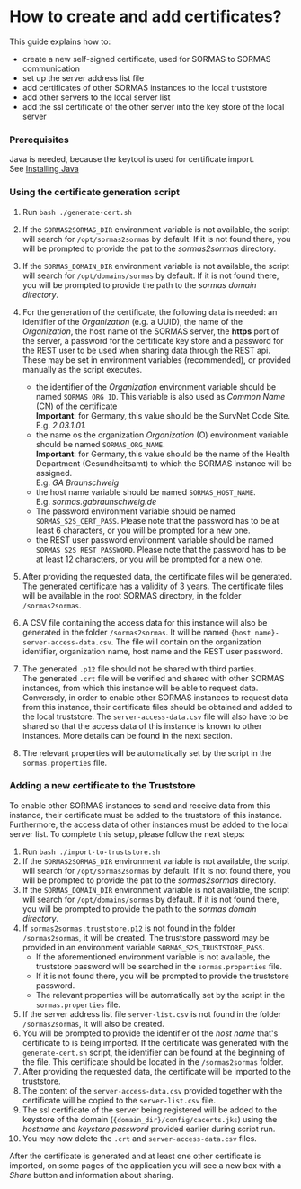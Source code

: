 # How to create and add certificates?

This guide explains how to:
 * create a new self-signed certificate, used for SORMAS to SORMAS communication
 * set up the server address list file
 * add certificates of other SORMAS instances to the local truststore
 * add other servers to the local server list
 * add the ssl certificate of the other server into the key store of the local server
   
### Prerequisites

Java is needed, because the keytool is used for certificate import. <br/>
See [Installing Java](SERVER_SETUP.md#java-11)

### Using the certificate generation script

1. Run ``bash ./generate-cert.sh``
2. If the ``SORMAS2SORMAS_DIR`` environment variable is not available, the script will search for ``/opt/sormas2sormas`` by default. 
If it is not found there, you will be prompted to provide the pat to the *sormas2sormas* directory.
3. If the ``SORMAS_DOMAIN_DIR`` environment variable is not available, the script will search for ``/opt/domains/sormas`` by default. 
If it is not found there, you will be prompted to provide the path to the *sormas domain directory*.
4. For the generation of the certificate, the following data is needed:
   an identifier of the *Organization* (e.g. a UUID), the name of the *Organization*, the host name of the SORMAS server, the **https** port of the server,
   a password for the certificate key store and a password for the REST user to be used when sharing data through the REST api.
   These may be set in environment variables (recommended), or provided manually as the script executes.

    * the identifier of the *Organization* environment variable should be named ``SORMAS_ORG_ID``. 
    This variable is also used as *Common Name* (CN) of the certificate<br/>
    **Important**: for Germany, this value should be the SurvNet Code Site. <br/>
    E.g. *2.03.1.01.*
    * the name os the organization *Organization* (O) environment variable should be named ``SORMAS_ORG_NAME``.<br/>
    **Important**: for Germany, this value should be the name of the Health Department (Gesundheitsamt) 
    to which the SORMAS instance will be assigned. <br/>
    E.g. *GA Braunschweig*
    * the host name variable should be named ``SORMAS_HOST_NAME``. <br/>
    E.g. *sormas.gabraunschweig.de* 
    * The password environment variable should be named ``SORMAS_S2S_CERT_PASS``. Please note that the password has to be 
    at least 6 characters, or you will be prompted for a new one.
    * the REST user password environment variable should be named ``SORMAS_S2S_REST_PASSWORD``.
    Please note that the password has to be at least 12 characters, or you will be prompted for a new one.
    
5. After providing the requested data, the certificate files will be generated. <br/>
   The generated certificate has a validity of 3 years. 
   The certificate files will be available in the root SORMAS directory, in the folder ``/sormas2sormas``.
6. A CSV file containing the access data for this instance will also be generated in the folder ``/sormas2sormas``.
   It will be named ``{host name}-server-access-data.csv``.
   The file will contain on the organization identifier, organization name, host name and the REST user password.<br/>
7. The generated ``.p12`` file should not be shared with third parties. <br/>
   The generated ``.crt`` file will be verified and shared with other SORMAS instances, from which this instance
   will be able to request data. Conversely, in order to enable other SORMAS instances to request data from this 
   instance, their certificate files should be obtained and added to the local truststore. The ``server-access-data.csv``
   file will also have to be shared so that the access data of this instance is known to other instances. 
   More details can be found in the next section.
8. The relevant properties will be automatically set by the script in the ``sormas.properties`` file.

### Adding a new certificate to the Truststore

To enable other SORMAS instances to send and receive data from this instance, their certificate must be added to the 
truststore of this instance. Furthermore, the access data of other instances must be added to the local server
list. To complete this setup, please follow the next steps:
1. Run ``bash ./import-to-truststore.sh``
2. If the ``SORMAS2SORMAS_DIR`` environment variable is not available, the script will search for ``/opt/sormas2sormas`` by default. 
If it is not found there, you will be prompted to provide the pat to the *sormas2sormas* directory.
3. If the ``SORMAS_DOMAIN_DIR`` environment variable is not available, the script will search for ``/opt/domains/sormas`` by default. 
If it is not found there, you will be prompted to provide the path to the *sormas domain directory*.
4. If ``sormas2sormas.truststore.p12`` is not found in the folder ``/sormas2sormas``, it will be created. 
    The truststore password may be provided in an environment variable ``SORMAS_S2S_TRUSTSTORE_PASS``.
    * If the aforementioned environment variable is not available, the truststore password will be searched in the 
    ``sormas.properties`` file.
    * If it is not found there, you will be prompted to provide the truststore password.
    * The relevant properties will be automatically set by the script in the ``sormas.properties`` file.
5. If the server address list file ``server-list.csv`` is not found in the folder ``/sormas2sormas``, it will also be created.
6. You will be prompted to provide the identifier of the *host name* that's certificate to is being imported. 
   If the certificate was generated with the `generate-cert.sh` script, the identifier can be found at the beginning of the file.
   This certificate should be located in the ``/sormas2sormas`` folder. 
7. After providing the requested data, the certificate will be imported to the truststore.
8. The content of the ``server-access-data.csv`` provided together with the certificate will be copied to the ``server-list.csv`` file.
9. The ssl certificate of the server being registered will be added to the keystore of the domain (`{domain_dir}/config/cacerts.jks`) using the *hostname* and *keystore password* provided earlier during script run.  
10. You may now delete the ``.crt`` and ``server-access-data.csv`` files.

After the certificate is generated and at least one other certificate is imported, 
on some pages of the application you will see a new box with a *Share* button and information about sharing.
  